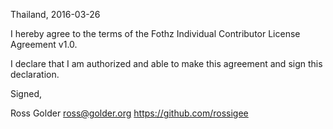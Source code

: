 Thailand, 2016-03-26

I hereby agree to the terms of the Fothz Individual Contributor License
Agreement v1.0.

I declare that I am authorized and able to make this agreement and sign this
declaration.

Signed,

Ross Golder ross@golder.org https://github.com/rossigee
